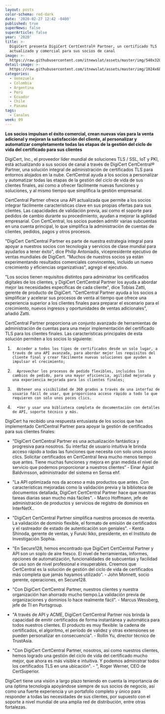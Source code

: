 ```yaml
---
layout: posts
color-schema: red-dark
date: '2020-02-27 12:42 -0400'
published: true
superNews: false
superArticle: false
year: '2020'
title: >-
  DigiCert presenta DigiCert CertCentral® Partner, un certificado TLS
  actualizado y comercial para sus socios de canal
image: >-
  https://raw.githubusercontent.com/itnewslat/assets/master/img/540x320/Socio-de-Negocios-p.jpg
detail-image: >-
  https://raw.githubusercontent.com/itnewslat/assets/master/img/1024x680/Socio-de-Negocios-g.jpg
categories:
  - Venezuela
  - Colombia
  - Argentina
  - Perú
  - Ecuador
  - Chile
  - Panama
tags:
  - Canales
week: 09
---
```

**Los socios impulsan el éxito comercial, crean nuevas vías para la venta adicional y mejoran la satisfacción del cliente, al personalizar y automatizar completamente todas las etapas de la gestión del ciclo de vida del certificado para sus clientes**
 
DigiCert, Inc., el proveedor líder mundial de soluciones TLS / SSL, IoT y PKI, está actualizando a sus socios de canal a través de DigiCert CertCentral® Partner, una solución integral de administración de certificados TLS para entornos alojados en la nube. CertCentral ayuda a los socios a personalizar y automatizar todas las etapas de la gestión del ciclo de vida de sus clientes finales, así como a ofrecer fácilmente nuevas funciones y soluciones, y al mismo tiempo que simplifica la gestión empresarial.
 
CertCentral Partner ofrece una API actualizada que permite a los socios integrar fácilmente características clave en sus propias ofertas para sus clientes. Las capacidades de validación previa, así como el soporte para pedidos de cambio durante su procedimiento, ayudan a mejorar la agilidad empresarial. Con CertCentral, los socios pueden admitir varias subcuentas en una cuenta principal, lo que simplifica la administración de cuentas de clientes, pedidos, pagos y otros procesos.
 
"DigiCert CertCentral Partner es parte de nuestra estrategia integral para apoyar a nuestros socios con tecnología y servicios de clase mundial para ayudarlos a tener éxito", dice Philip Antoniadis, vicepresidente ejecutivo de ventas mundiales de DigiCert. "Muchos de nuestros socios ya están experimentando resultados comerciales convincentes, incluido un nuevo crecimiento y eficiencias organizativas", agregó el ejecutivo.
 
"Los socios tienen requisitos distintos para administrar los certificados digitales de los clientes, y DigiCert CertCentral Partner los ayuda a abordar mejor las necesidades específicas de cada cliente", dice Tobías Zatti, gerente de producto de DigiCert. "CertCentral Partner ayuda a los socios a simplificar y acelerar sus procesos de venta al tiempo que ofrece una experiencia superior a los clientes finales para preparar el escenario para el crecimiento, nuevos ingresos y oportunidades de ventas adicionales", añadió Zatti.
 
CertCentral Partner proporciona un conjunto avanzado de herramientas de administración de cuentas para una mejor implementación del certificado TLS para los clientes finales. Las características principales de esta solución permiten a los socios lo siguiente:
 
1.       Acceder a todos los tipos de certificados desde un solo lugar, a través de una API avanzada, para abordar mejor los requisitos del cliente final y crear fácilmente nuevas soluciones que ayuden a impulsar el crecimiento;
2.       Aprovechar los procesos de pedido flexibles, incluidos los cambios de pedido, para una mayor eficiencia, agilidad mejorada y una experiencia mejorada para los clientes finales;
3.       Obtener una visibilidad de 360 grados a través de una interfaz de usuario fácil de usar, que proporciona acceso rápido a todo lo que requieren con solo unos pocos clics.
4.       •Ver y usar una biblioteca completa de documentación con detalles de API, soporte técnico y más.
 
DigiCert ha recibido una respuesta entusiasta de los socios que han implementado CertCentral Partner para apoyar la gestión de certificados para sus clientes finales:
 
- "DigiCert CertCentral Partner es una actualización fantástica y progresiva para nosotros. Su interfaz de usuario intuitiva le brinda acceso rápido a todas las funciones que necesita con solo unos pocos clics. Solicitar certificados en CertCentral lleva mucho menos tiempo que antes. Tiene muchas funciones y mejora en gran medida el nivel de servicio que podemos proporcionar a nuestros clientes” - Einar Ágúst Baldvinsson, administrador del sistema en Sensa ehf. 
 
- "La API optimizada nos da acceso a más productos que antes. Con características mejoradas como la validación previa y la biblioteca de documentos detallada, DigiCert CertCentral Partner hace que nuestras tareas diarias sean mucho más fáciles". - Marco Hoffmann, jefe de administración de productos y servicios de registro de dominios en InterNetX..
 
- "DigiCert CertCentral Partner simplifica nuestros procesos de reventa. La validación de dominio flexible, el formato de emisión de certificados y el rastreador de estado de autenticación son geniales". - Kenta Shinoda, gerente de ventas, y Furuki Ikko, presidente, en el Instituto de Investigación Sophia.
 
- "En Secure128, hemos encontrado que DigiCert CertCentral Partner y API son un soplo de aire fresco. El nivel de herramientas, informes, opciones de automatización, funcionalidades de subcuentas y facilidad de uso son de nivel profesional e insuperables. Creemos que CertCentral es la solución de gestión del ciclo de vida de certificados más completa que jamás hayamos utilizado”. - John Monnett, socio gerente, operaciones, en Secure128.
 
- "Con DigiCert CertCentral Partner, nuestros clientes y nuestra organización han ahorrado mucho tiempo.La validación previa de organizaciones y dominios lo hace realmente fácil". - Marcus Wessberg, jefe de TI en Portsgroup.
 
- "A través de API y ACME, DigiCert CertCentral Partner nos brinda la capacidad de emitir certificados de forma instantánea y automática para todos nuestros clientes. El producto es muy flexible: la cadena de certificados, el algoritmo, el período de validez y otras extensiones se pueden personalizar en consecuencia".  -  Rollin Yu, director técnico de TrustAsia.
 
- "Con DigiCert CertCentral Partner, nosotros, así como nuestros clientes, hemos logrado una gestión del ciclo de vida del certificado mucho mejor, que ahora es más visible e intuitiva. Y podemos administrar todos los certificados TLS en una ubicación". - ", Roger Werner, CEO de CertSuperior.
 
DigiCert tiene una visión a largo plazo teniendo en cuenta la importancia de una óptima tecnología apoyándose siempre de sus socios de negocio, así como una fuerte experiencia y un portafolio completo y único para responder a todas las necesidades de sus clientes, por supuesto con el soporte a nivel mundial de una amplia red de distribución, entre otras fortalezas.

